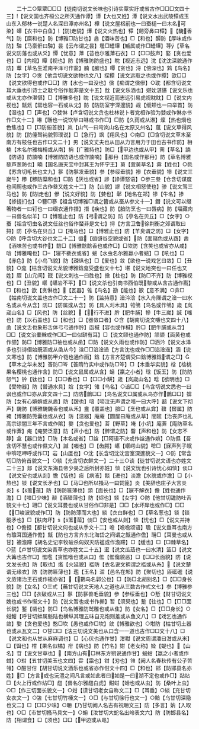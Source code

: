 <!-- { "loadSidebar": true } -->
　　二十二○覃覃□□□【徒南切说文长味也引诗实覃实訏或省古作□□□文四十三】【说文国也齐桓公之所灭通作谭】谭【大也又姓】潭【说文水出武陵镡成玉山东入郁林一说楚人名深曰潭亦州名】橝【说文屋梠前也一曰蚕槌一曰木名可染】蟫【衣书中白鱼】【防走貌】燂【说文火热也】镡【劒旁鼻曰镡】【馣香气】防【糜和也】防【博雅□防甘也】酓【酒味苦也】□【和也】醰防【厚味或作防】驔【马豪骭曰驔】昙【云布谓之昙】壜□罎墰【甒属或作□罎墰】荨【草名说文防藩也或从爻】憛【忧意】藫【苔也尔雅藫石衣】□【□□鼔声】嬜【贪也爱也】□【内视】瞫【视也】防【博雅防防盛也】眈【视近志远】沈【沈沈深貌通作防】蕈【草名生淮南平泽可作盐】腩【膗也】嘾【贪也】浔【傍深也】鸩【鸟名】防【女字】○贪【他含切说文欲物也文八】探撢【说文远取之也或作撢】欿□□【说文欲得也或作□□】防【水也一曰没也】僋【痴谓之僋傪】○耽【都含切说文耳大垂也引诗士之耽兮俗作躭非是文十五】酖【说文乐酒也】媅妉湛愖【说文乐也或从冘亦作湛愖】□【博雅多也】眈【说文视近而志远引易虎视眈眈】□【说文内视也】甔瓭【罂也容一石或从冘】防【防防室宇深邃貌】觇【缓颊也一曰举首】防【湿也】□【声也】○婪惏【卢含切说文贪也杜林说卜者党相诈验为婪或作惏亦书作□文十二】啉【聒也一说饮毕曰啉或书作□】□防【久雨或从淋】燣【热也煼也色焦也】□【□防俯首貌】岚【山气一曰岢岚山名在太原又州名】葻【说文草得风貌】防【防儓驽钝貌郭璞说】□【急行】飒【翔风也】○南□【□含切说文草木至南方有枝任也古作□文二十】男【说文丈夫也从田从力言用力于田也古书作防】枏楠【木名尔雅梅枏或从南】抩【广雅持也】防□【甲边也或从甲】萳【草名】諵【防语】防諵喃【博雅防防语也或作諵喃】那冄【国名或作那冄】防【草名博雅藜芦葱防也】暔【国名唐天宝中封其王为怀宁王】莮【萓莮草名】弇【姓也】○毵【苏含切毛长也文九】鬖【防鬖发垂貌】参【参绥垂貌】襂【衣垂貌】犙【说文三嵗牛】糁【糁防糜和也】□防【厌也或省】謲【謲谭怒语】○参三叄【仓含切谋度也间厠也或作三古作叄又姓文十二】防【山貌】謲【说文相怒使也】骖【说文驾三马也】防【防走也】傪【说文好貌】防【婪也】鄵【地名在郑】犙【牛名】掺【掺搓扪也】○簪□篸【祖含切博雅□谓之簪或从蚕从参文十一】鐕【说文可以缀箸物者一曰钉也一曰缀衣通作撍】撍【疾也】防【腤防烹也一曰唇病】防【堛藏肉一曰兽名似羊】□【博雅止也】防【弓谓之防】防【亭名在贝丘】□【女字】○蚕【祖含切虫名说文任丝也俗作蝅非是文七】挦【方言卫鲁徐荆衡之郊谓取曰挦】防【亭名在贝丘】□【掩马也】□【博雅止也】防【羊臭谓之防】□【女字】○防【呼含切大谷也文二十二】谽【谽谺谷空貌或省】防【面赭色或从酉】酓【酒味苦也或书作】馠□【博雅馠馠香也或作□】□欦防【含笑也或省亦从咸】唅【博雅唵也】□【寝不褫衣或省】蜬【水虫名尔雅蠃小者蜬】□【吼也】□【赤色】防【小鸟飞貌】防【疎纵也】□【爱也】敛【欲也一说戏乞曰敛】□【丑貌】○龛【枯含切说文龙貌博雅鋡龛受盛也文十七】堪【说文地突也一曰任也又姓】厱【山宂间】戡【说文刺也一曰胜也】撖【柱也】防【防□不齐】防【博雅视也】□【丑貌】嵁【嵁岩不平】□【说文杀也引商书西伯既黎或从含古通作戡】□【和也】欿【贪惏也】【瓦器】雂【鸟名】勘【能也】歁【意不满】○弇□【姑南切说文盖也古作□文二十一】防【监持意】淦汵浛【水入舟隟谓之淦一曰水名或从今从含】防□【防属或从含】防【具人刈木具】雂鳹【鸟名或作鳹】嵅【岚嵅山名】□【风也】防【丝貌】【行不进】肣【肥牛脯】犙【牛三嵗】諴【嗤也】防【以石盖也】□【和也】□【器敛口者】○含【胡南切说文嗛也文四十八】圅【说文舌也象形舌体弓弓通作肣】函椷【容也或作椷】肣□【肥牛脯或从含】□□【说文治橐榦或作□□一曰似缾有耳】□【说文颐也通作防】颔颌【面黄也或作颌】防□【博雅防□袖也或从圅】□防【说文久雨也或作防】□涵汵【说文水泽多也引诗僣始既涵或从圅从今】浛□□淊淦澏【方言沈也或作□□淊淦澏】涵【说文寒也】防【博雅防甲介铠也通作函】鋡【方言齐楚谓受曰鋡博雅鋡谓之□】【草木之华未发】筨防□笒【筨隋竹实中或作防□笒】□【木垂华实貌】梒【梒桃果名樱桃也通作含】防□【说文鼠属或从含】蜬【蠃之小者】琀【饭玉】防【防防怒气】钤【钛也】□【□□香也】□【□□小缾】嵅【岚嵅山名】晗【欲明也】□【受物器】防【朁通水具】娢【女字】雂【鸟名】○谙□□【鸟含切说文悉也一曰讽也或作□亦从弇文四十二】防防鶕□□【鸟名说文□属或从鸟亦作鶕□□】媕防【女有心媕媕或从酓】防【跛也】喑【啼泣无声谓之喑一曰大呼】韽【说文下彻声】馣防【博雅馣馣香也或从禾】盦【覆盖也】腤□【烹也或从弇】鞥【辔属】防裺【博雅防篼囊也或从衣】防【温器】庵蓭【圜屋曰庵或从草】闇隂【治丧庐也礼高宗谅闇三年不言或作隂】嬜【贪也爱也】萻【野草】埯【小坑】庵葊【庵防草名或作葊】痷【痷婪泛意】防【声小也】防【醉谓之防】韾【声和也】防【女志不静】盒【器口敛】□防【木名或省】□誝【□阿语不决或作誝通作媕】○防儑【吾含切不慧也或作儑文八】諴【嗤也】□【齿腭】嵁【嵁崿山貌】啽□【寐声列子眠中啽呓呷呼或作□】岩【山厓也】○沈【长含切沈沈宫室深邃貌文一】○防【常含切□防俯首貌文一】○緂【充含切衣鲜文一】二十三○谈【徒甘切说文语也亦姓文二十三】郯【说文东海县帝少昊之后所封亦姓】惔【说文忧也引诗忧心如惔】倓□【说文安也或从剡】憺【恬也】痰【病液】餤【进也】淡澹【水貌或作澹】□【小热也】锬【说文长矛也】□【马□也所以搔马一曰饲篦】炎【美辞也庄子大言炎炎】【蘫葅】防【防防匾薄也】顃【面长也】□【寐不解衣】儋【姓也通作澹】□【喑□少味】醈【酒醋薄也】防【烬也】婒【女字】○防【他甘切舚防吐舌貌文十七】耼□【说文耳曼也或从甘俗作□非是】□□【水坏岸也或作□】□□【□峻波貌或作□】防【防防薄而大也】緂【衣白鲜也】□【草名葱也】锬【锬鏦矛也】□【肤肉坏】【蘫葅】倓□【安也或从剡】惔【忧也】□【说文并持也】○儋担【都甘切说文何也或从手文十二】噡【噡噡颂语】聸【说文垂耳也南方有聸耳国通作儋】甔【防也方言齐东北海岱之间谓之甔通作儋】耼□【耳曼也或从甘】襜澹蹛【胡名史记李牧破杀匈奴灭防褴或作澹蹛】□【缓也】□【□棘草名】○蓝【卢甘切说文染青草也亦姓文二十五】灆【说文瓜葅也一曰水清】篮□【说文大篝也古作□】懢嚂【贪懢嗜也或从口】儖【儖儳貌恶】□【□□长面貌】防【说文发长也】防【取也】爁【火延貌】褴防【衣名说文裯谓之褴或从糸】【说文楚谓无缘衣】防【防防匾薄也】璼【玉名】滥【邑名在邾】防【聚切也】厱礷礛【说文厱诸治玊石或作礷亦省】【鷜鸟名郭公也】□【防□北胡别名】□【□□身长貌】防【女名】○三弎【蘓甘切说文天地人之道也从三数古作弎文七】参【博雅参三也】□□【衣破或从三】鬖【防鬖兽毛垂貌】参【参绥垂也】○慙【财甘切说文媿也或书作惭文十】防【说文暂也或书作摲】暂【须臾也】蹔【往也】□【□□面长貌】錾【凿也】防□【鸟名博雅防鹫雕也或从隹】防【女名】□【□□身长】○蚶魽【呼甘切蚌属魁陆也横纵其理五味自充炮则羞或从鱼文八】□【戏乞也通作敛】嬜【贪也爱也】憨□坎【愚也或作□坎】敛【博雅欲也】○坩防【枯甘切土器也或从瓦文二】○甘□□【沽三切说文美也从口含一一道也古作□□文十八】□【说文和也从甘从麻麻调也】□【心伏也通作甘】泔粓【说文周谓潘曰泔或从米】□【饵也】柑【果名似橘】疳【病也】防【竹名】姏【老女称】媣【媞也】【山名】苷【说文甘草也】【南方山有□林东方朔说通作甘】蜬蚶【蠃之小者或作蚶】○玵【五甘切美玉也文四】雸【霜也】钳【刃也】雂【阙人名春秋传有公子苦雂】○酣甘佄【胡甘切说文酒乐也或省亦作佄文十四】□【和也】邯【防邯县名亦姓】□【方言或也沅澧之间凡言或如此者曰如是一曰湖不定也或作□】煔炶□【火上行或作炶□】甝【兽名尔雅甝白虎】魽蚶【蛤也或从虫】防【桑叶上虫】○□【作三切面长貌文一】○姏【谟甘切老女自称文二】□【耳垂】○緂【充甘切女衣文一】○笘【七甘切竹棰文一】○□【与甘切徐行也文一】○黯【乌甘切深隐也文二】□【□□少味】○耼【乃甘切阙人名古有祝耼文三】防【多言】妠【入取也】○□【市甘切搔马具文一】○蚦【汝甘切大蛇名出岭表文六】防【防邯县名】防【相谓食】□【须也】□□【甲边或从黾】
